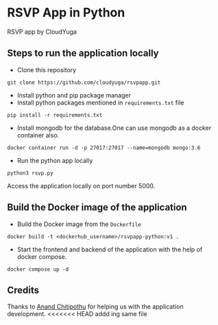 # RSVP App in Python
RSVP app by CloudYuga

## Steps to run the application locally
- Clone this repository
```
git clone https://github.com/cloudyuga/rsvpapp.git
```
- Install python and pip package manager
- Install python packages mentioned in `requirements.txt` file
```
pip install -r requirements.txt
```
- Install mongodb for the database.One can use mongodb as a docker container also.
```
docker container run -d -p 27017:27017 --name=mongodb mongo:3.6
```
- Run the python app locally
```
python3 rsvp.py
```
Access the application locally on port number 5000.

## Build the Docker image of the application 
- Build the Docker image from the `Dockerfile`
```
docker build -t <dockerhub_username>/rsvpapp-python:v1 .
```
- Start the frontend and backend of the application with the help of docker compose.
```
docker compose up -d
```

## Credits
Thanks to [Anand Chitipothu](https://twitter.com/anandology) for helping us with the application development. 
<<<<<<< HEAD
addd ing same file
